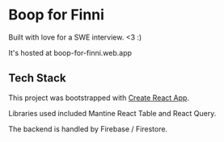 # Boop for Finni

Built with love for a SWE interview. <3 :) 

It's hosted at boop-for-finni.web.app

## Tech Stack

This project was bootstrapped with [Create React App](https://github.com/facebook/create-react-app).

Libraries used included Mantine React Table and React Query.

The backend is handled by Firebase / Firestore.
